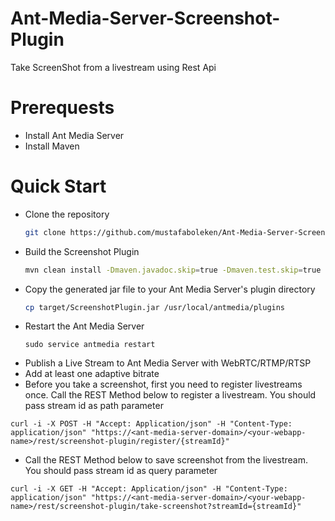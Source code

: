 # Ant-Media-Server-Screenshot-Plugin
Take ScreenShot from a livestream using Rest Api

# Prerequests
- Install Ant Media Server
- Install Maven 

# Quick Start

- Clone the repository
  ```sh
  git clone https://github.com/mustafaboleken/Ant-Media-Server-Screenshot-Plugin.git
  ```
- Build the Screenshot Plugin
  ```sh
  mvn clean install -Dmaven.javadoc.skip=true -Dmaven.test.skip=true -Dgpg.skip=true
  ```
- Copy the generated jar file to your Ant Media Server's plugin directory
  ```sh
  cp target/ScreenshotPlugin.jar /usr/local/antmedia/plugins
  ```
- Restart the Ant Media Server
  ```
  sudo service antmedia restart
  ```
- Publish a Live Stream to Ant Media Server with WebRTC/RTMP/RTSP
- Add at least one adaptive bitrate
- Before you take a screenshot, first you need to register livestreams once. Call the REST Method below to register a livestream. You should pass stream id as path parameter
```
curl -i -X POST -H "Accept: Application/json" -H "Content-Type: application/json" "https://<ant-media-server-domain>/<your-webapp-name>/rest/screenshot-plugin/register/{streamId}"
```
- Call the REST Method below to save screenshot from the livestream. You should pass stream id as query parameter
```
curl -i -X GET -H "Accept: Application/json" -H "Content-Type: application/json" "https://<ant-media-server-domain>/<your-webapp-name>/rest/screenshot-plugin/take-screenshot?streamId={streamId}"
```
